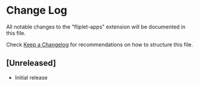 # Change Log

All notable changes to the "fliplet-apps" extension will be documented in this file.

Check [Keep a Changelog](http://keepachangelog.com/) for recommendations on how to structure this file.

## [Unreleased]

- Initial release